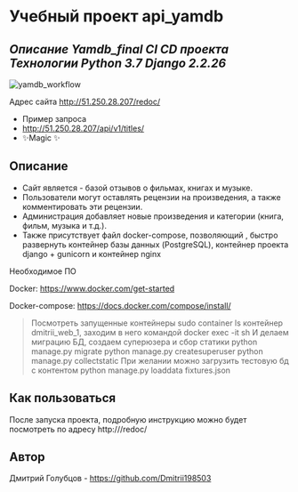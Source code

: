 # Учебный проект api_yamdb
## _Описание Yamdb_final CI CD проекта Технологии Python 3.7 Django 2.2.26_

![yamdb_workflow](https://github.com/Dmitrii198503/yamdb_final/actions/workflows/yamdb_workflow.yml/badge.svg?event=push)

Адрес сайта http://51.250.28.207/redoc/

- Пример запроса
- http://51.250.28.207/api/v1/titles/
- ✨Magic ✨

## Описание

- Сайт является - базой отзывов о фильмах, книгах и музыке.
- Пользователи могут оставлять рецензии на произведения, а также комментировать эти рецензии.
- Администрация добавляет новые произведения и категории (книга, фильм, музыка и т.д.).
- Также присутствует файл docker-compose, позволяющий , быстро развернуть контейнер базы данных (PostgreSQL), 
контейнер проекта django + gunicorn и контейнер nginx


Необходимое ПО

Docker: https://www.docker.com/get-started

Docker-compose: https://docs.docker.com/compose/install/

> Посмотреть запущенные контейнеры sudo container ls
контейнер dmitrii_web_1, заходим в него командой
docker exec -it <CONTAINER ID> sh
И делаем миграцию БД, создаем суперюзера и сбор статики
python manage.py migrate
python manage.py createsuperuser
python manage.py collectstatic
При желании можно загрузить тестовую бд с контентом
python manage.py loaddata fixtures.json


## Как пользоваться

После запуска проекта, подробную инструкцию можно будет посмотреть по адресу http://<HOST>/redoc/



## Автор

Дмитрий Голубцов - https://github.com/Dmitrii198503

